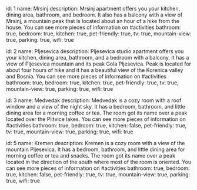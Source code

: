 id: 1
name: Mrsinj
description: Mrsinj apartment offers you your kitchen, dining area, bathroom, and bedroom.
It also has a balcony with a view of Mrsinj, a mountain peak that is located about an hour of a hike from the house.
You can see more pieces of information on #activities
bathroom: true,
bedroom: true,
kitchen: true,
pet-friendly: true,
tv: true,
mountain-view: true,
parking: true,
wifi: true

id: 2
name: Pljesevica
description: Pljesevica studio apartment offers you your kitchen, dining area, bathroom, and a bedroom with a balcony. It has a view of Pljesevica mountain and its peak Gola Pljesevica. Peak is located for about four hours of hike and it has a beautiful view of the Korenica valley and Bosnia.
You can see more pieces of information on #activities
bathroom: true,
bedroom: true,
kitchen: true,
pet-friendly: true,
tv: true,
mountain-view: true,
parking: true,
wifi: true

id: 3
name: Medvedak
description: Medvedak is a cozy room with a roof window and a view of the night sky. It has a bedroom, bathroom, and little dining area for a morning coffee or tea. The room got its name over a peak located over the Plitvice lakes.
You can see more pieces of information on #activities
bathroom: true,
bedroom: true,
kitchen: false,
pet-friendly: true,
tv: true,
mountain-view: true,
parking: true,
wifi: true

id: 5
name: Kremen
description: Kremen is a cozy room with a view of the mountain Pljesevica. It has a bedroom, bathroom, and little dining area for morning coffee or tea and snacks. The room got its name over a peak located in the direction of the south where most of the room is oriented.
You can see more pieces of information on #activities
bathroom: true,
bedroom: true,
kitchen: false,
pet-friendly: true,
tv: true,
mountain-view: true,
parking: true,
wifi: true